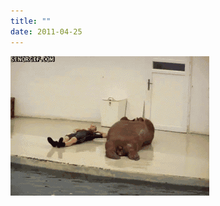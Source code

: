 ```yaml
---
title: ""
date: 2011-04-25
---
```


![2011-04-25-dku4cljg.gif](/images/2011-04-25-dku4cljg.gif)

<br>